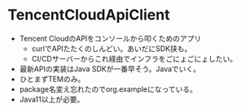 # TencentCloudApiClient
- Tencent CloudのAPIをコンソールから叩くためのアプリ
  - curlでAPIたたくのしんどい。あいだにSDK挟も。
  - CI/CDサーバーからこれ経由でインフラをごにょごにょしたい。
- 最新APIの実装はJava SDKが一番早そう。Javaでいく。
- ひとまずTEMのみ。
- package名変え忘れたのでorg.exampleになっている。
- Java11以上が必要。
